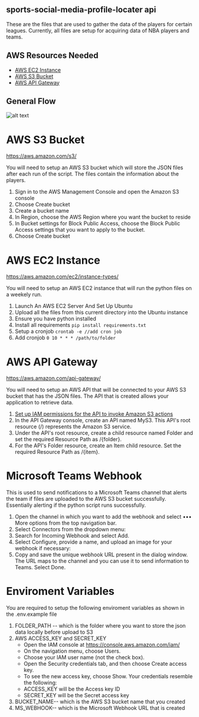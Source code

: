 ## sports-social-media-profile-locater api

These are the files that are used to gather the data of the players for certain leagues. Currently, all files are setup for acquiring data of NBA players and teams.



## AWS Resources Needed

- [AWS EC2 Instance](https://aws.amazon.com/ec2/instance-types/)
- [AWS S3 Bucket](https://aws.amazon.com/s3/)
- [AWS API Gateway](https://aws.amazon.com/api-gateway/)

## General Flow

![alt text](https://github.com/WSU-4110/sports-social-media-profile-locater/blob/main/api/flow.jpg?raw=true)

# AWS S3 Bucket
https://aws.amazon.com/s3/

You will need to setup an AWS S3 bucket which will store the JSON files after each run of the script. The files contain the information about the players.

1. Sign in to the AWS Management Console and open the Amazon S3 console
2. Choose Create bucket
3. Create a bucket name
4. In Region, choose the AWS Region where you want the bucket to reside
5. In Bucket settings for Block Public Access, choose the Block Public Access settings that you want to apply to the bucket.
6. Choose Create bucket

# AWS EC2 Instance
https://aws.amazon.com/ec2/instance-types/

You will need to setup an AWS EC2 instance that will run the python files on a weekely run.

1. Launch An AWS EC2 Server And Set Up Ubuntu
2. Upload all the files from this current directory into the Ubuntu instance
3. Ensure you have python installed
4. Install all requirements
``
pip install requirements.txt
``
5. Setup a cronjob 
``
crontab -e //add cron job
``
6. Add cronjob
``
0 10 * * * /path/to/folder
``
# AWS API Gateway
https://aws.amazon.com/api-gateway/

You will need to setup an AWS API that will be connected to your AWS S3 bucket that has the JSON files. The API that is created allows your application to retrieve data.

1. [Set up IAM permissions for the API to invoke Amazon S3 actions](https://docs.aws.amazon.com/apigateway/latest/developerguide/permissions.html)
2. In the API Gateway console, create an API named MyS3. This API's root resource (/) represents the Amazon S3 service.
3. Under the API's root resource, create a child resource named Folder and set the required Resource Path as /{folder}.
4. For the API's Folder resource, create an Item child resource. Set the required Resource Path as /{item}.

# Microsoft Teams Webhook

This is used to send notifications to a Microsoft Teams channel that alerts the team if files are uploaded to the AWS S3 bucket successfully. Essentially alerting if the python script runs successfully.

1. Open the channel in which you want to add the webhook and select ••• More options from the top navigation bar.
2. Select Connectors from the dropdown menu:
3. Search for Incoming Webhook and select Add.
4. Select Configure, provide a name, and upload an image for your webhook if necessary:
5. Copy and save the unique webhook URL present in the dialog window. The URL maps to the channel and you can use it to send information to Teams. Select Done.

# Enviroment Variables

You are required to setup the following enviroment variables as shown in the .env.example file

1. FOLDER_PATH -- which is the folder where you want to store the json data locally before upload to S3
2. AWS ACCESS_KEY and SECRET_KEY
    - Open the IAM console at https://console.aws.amazon.com/iam/
    - On the navigation menu, choose Users.
    - Choose your IAM user name (not the check box).
    - Open the Security credentials tab, and then choose Create access key.
    - To see the new access key, choose Show. Your credentials resemble the following:
    - ACCESS_KEY will be the Access key ID
    - SECRET_KEY will be the Secret access key
3. BUCKET_NAME-- which is the AWS S3 bucket name that you created
4. MS_WEBHOOK-- which is the Microsoft Webhook URL that is created 
